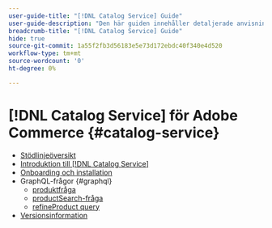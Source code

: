 ```yaml
---
user-guide-title: "[!DNL Catalog Service] Guide"
user-guide-description: "Den här guiden innehåller detaljerade anvisningar om hur du använder [!DNL Catalog Service] för Adobe Commerce."
breadcrumb-title: "[!DNL Catalog Service] Guide"
hide: true
source-git-commit: 1a55f2fb3d56183e5e73d172ebdc40f340e4d520
workflow-type: tm+mt
source-wordcount: '0'
ht-degree: 0%

---
```


# [!DNL Catalog Service] för Adobe Commerce {#catalog-service}

- [Stödlinjeöversikt](guide-overview.md)
- [Introduktion till [!DNL Catalog Service]](overview.md)
- [Onboarding och installation](installation.md)
- GraphQL-frågor {#graphql}
   - [produktfråga](https://developer.adobe.com/commerce/webapi/graphql/schema/catalog-service/queries/products/)
   - [productSearch-fråga](https://developer.adobe.com/commerce/webapi/graphql/schema/catalog-service/queries/product-search/)
   - [refineProduct query](https://developer.adobe.com/commerce/webapi/graphql/schema/catalog-service/queries/refine-product/)
- [Versionsinformation](release-notes.md)
